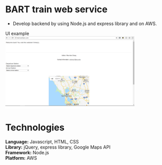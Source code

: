 # BART train web service
- Develop backend by using Node.js and express library and on AWS.

UI example<br>
<img src="/page.png" title="page" width="80%" height="80%">

# Technologies
**Language:** Javascript, HTML, CSS<br>
**Library:** jQuery, express library, Google Maps API<br>
**Framework:** Node.js<br>
**Platform:** AWS<br>

